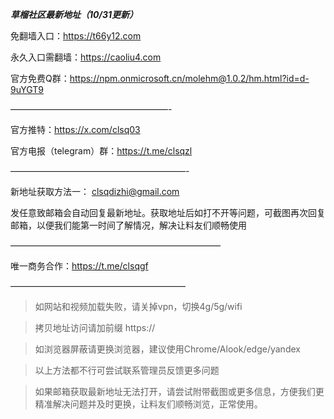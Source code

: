 ***草榴社区最新地址（10/31更新）***

免翻墙入口：https://t66y12.com

永久入口需翻墙：https://caoliu4.com

官方免费Q群：https://npm.onmicrosoft.cn/molehm@1.0.2/hm.html?id=d-9uYGT9

——————————————————-

官方推特：https://x.com/clsq03

官方电报（telegram）群：https://t.me/clsqzl

————————————————————-

新地址获取方法一：
clsqdizhi@gmail.com

发任意致邮箱会自动回复最新地址。获取地址后如打不开等问题，可截图再次回复邮箱，以便我们能第一时间了解情况，解决让料友们顺畅使用

————————————————————————

唯一商务合作：https://t.me/clsqgf

————————————————————

>如网站和视频加载失败，请关掉vpn，切换4g/5g/wifi

>拷贝地址访问请加前缀 https://

>如浏览器屏蔽请更换浏览器，建议使用Chrome/Alook/edge/yandex

>以上方法都不行可尝试联系管理员反馈更多问题

>如果邮箱获取最新地址无法打开，请尝试附带截图或更多信息，方便我们更精准解决问题并及时更换，让料友们顺畅浏览，正常使用。
